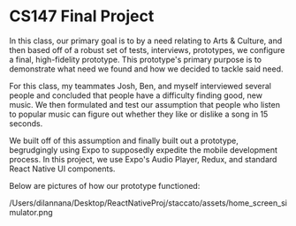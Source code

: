 # CS147 Final Project

In this class, our primary goal is to by a need relating to Arts & Culture, and then based off of a robust set of tests, interviews, prototypes, we configure a final, high-fidelity prototype. This prototype's primary purpose is to demonstrate what need we found and how we decided to tackle said need. 

For this class, my teammates Josh, Ben, and myself interviewed several people and concluded that people have a difficulty finding good, new music. 
We then formulated and test our assumption that people who listen to popular music can figure out whether they like or dislike a song in 15 seconds. 

We built off of this assumption and finally built out a prototype, begrudgingly using Expo to supposedly expedite the mobile development process. In this project, we use Expo's Audio Player, Redux, and standard React Native UI components. 

Below are pictures of how our prototype functioned: 


/Users/dilannana/Desktop/ReactNativeProj/staccato/assets/home_screen_simulator.png

